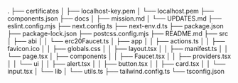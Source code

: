 .
├── certificates
│   ├── localhost-key.pem
│   └── localhost.pem
├── components.json
├── docs
│   ├── mission.md
│   └── UPDATES.md
├── eslint.config.mjs
├── next.config.ts
├── next-env.d.ts
├── package.json
├── package-lock.json
├── postcss.config.mjs
├── README.md
├── src
│   ├── abi
│   │   └── erc20Faucet.ts
│   ├── app
│   │   ├── actions.ts
│   │   ├── favicon.ico
│   │   ├── globals.css
│   │   ├── layout.tsx
│   │   ├── manifest.ts
│   │   └── page.tsx
│   ├── components
│   │   ├── Faucet.tsx
│   │   ├── providers.tsx
│   │   └── ui
│   │       ├── alert.tsx
│   │       ├── button.tsx
│   │       ├── card.tsx
│   │       └── input.tsx
│   └── lib
│       └── utils.ts
├── tailwind.config.ts
└── tsconfig.json